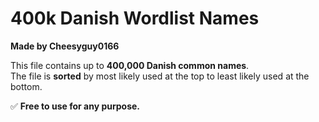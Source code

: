 # 400k Danish Wordlist Names

**Made by Cheesyguy0166**

This file contains up to **400,000 Danish common names**.  
The file is **sorted** by most likely used at the top to least likely used at the bottom.  

✅ **Free to use for any purpose.**  

